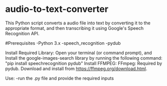 # audio-to-text-converter

This Python script converts a audio file into text by converting it to the appropriate format, and then transcribing it using Google's Speech Recognition API.

#Prerequisites 
  -Python 3.x 
  -speech_recognition
  -pydub

Install Required Library: Open your terminal (or command prompt), and Install the google-images-search library by running the following command: "pip install speechrecognition pydub"
Install FFMPEG: FFmpeg: Required by pydub. Download and install from https://ffmpeg.org/download.html.

Use: -run the .py file and provide the required inputs

